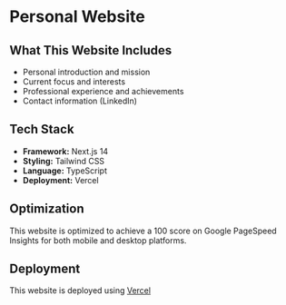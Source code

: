 # Personal Website

## What This Website Includes
- Personal introduction and mission
- Current focus and interests
- Professional experience and achievements
- Contact information (LinkedIn)

## Tech Stack
- **Framework:** Next.js 14
- **Styling:** Tailwind CSS
- **Language:** TypeScript
- **Deployment:** Vercel 

## Optimization
This website is optimized to achieve a 100 score on Google PageSpeed Insights for both mobile and desktop platforms.

## Deployment
This website is deployed using [Vercel](https://vercel.com/)
